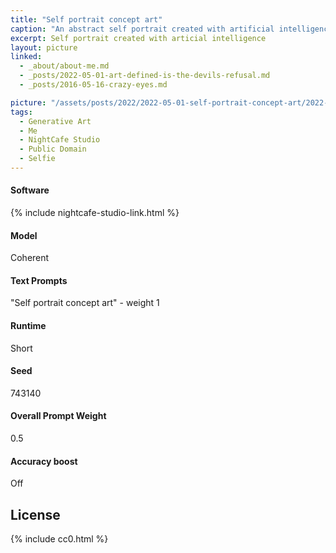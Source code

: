 ```yaml
---
title: "Self portrait concept art"
caption: "An abstract self portrait created with artificial intelligence. The top half of my head is a drawing with dark, thick lines. The bottom half is overlaid with gray paint and a more realitic appearance and a dash of color."
excerpt: Self portrait created with articial intelligence
layout: picture
linked:
  - _about/about-me.md
  - _posts/2022-05-01-art-defined-is-the-devils-refusal.md
  - _posts/2016-05-16-crazy-eyes.md

picture: "/assets/posts/2022/2022-05-01-self-portrait-concept-art/2022-05-01-self-portrait-concept-art.jpg"
tags:
  - Generative Art
  - Me
  - NightCafe Studio
  - Public Domain
  - Selfie
---
```


#### Software
{% include nightcafe-studio-link.html %}

#### Model
Coherent

#### Text Prompts
"Self portrait concept art" - weight 1

#### Runtime
Short

#### Seed
743140

#### Overall Prompt Weight
0.5

#### Accuracy boost
Off

## License

{% include cc0.html %}

